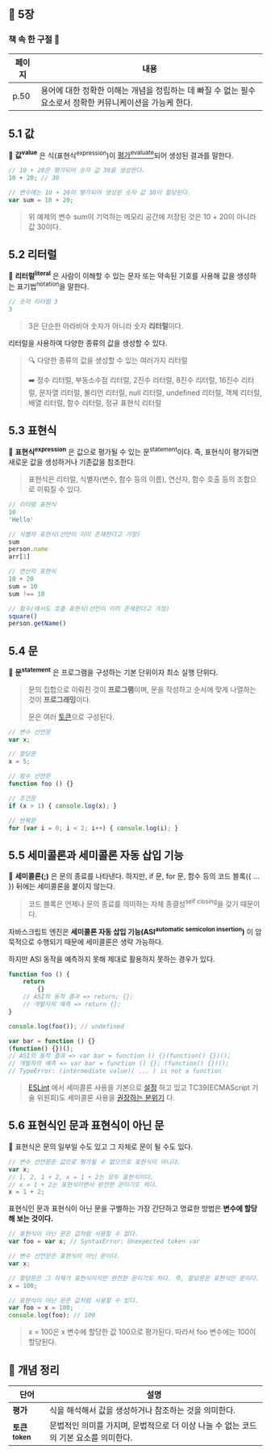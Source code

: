 ## 🔖 5장

### 책 속 한 구절 📖

| 페이지  | 내용                                                            |
|------|---------------------------------------------------------------|
| p.50 | 용어에 대한 정확한 이해는 개념을 정립하는 데 빠질 수 없는 필수 요소로서 정확한 커뮤니케이션을 가능케 한다. |

## 5.1 값

📌 **값<sup>value</sup>** 은 식(표현식<sup>expression</sup>)이 [평가<sup>evaluate</sup>](#info)되어 생성된 결과를 말한다.

```javascript
// 10 + 20은 평가되어 숫자 값 30을 생성한다.
10 + 20; // 30
```

```javascript
// 변수에는 10 + 20이 평가되어 생성된 숫자 값 30이 할당된다.
var sum = 10 + 20;
```
> 위 예제의 변수 sum이 기억하는 메모리 공간에 저장된 것은 10 + 20이 아니라 값 30이다.

## 5.2 리터럴

📌 **리터럴<sup>literal</sup>** 은 사람이 이해할 수 있는 문자 또는 약속된 기호를 사용해 값을 생성하는 표기법<sup>notation</sup>을 말한다.

```javascript
// 숫자 리터럴 3
3
```

> 3은 단순한 아라비아 숫자가 아니라 숫자 **리터럴**이다.

리터럴을 사용하여 다양한 종류의 값을 생성할 수 있다.

> 🔍 다양한 종류의 값을 생성할 수 있는 여러가지 리터럴
> 
> ➡️ 정수 리터럴, 부동소수점 리터럴, 2진수 리터럴, 8진수 리터럴, 16진수 리터럴, 문자열 리터럴, 불리언 리터럴, null 리터럴, undefined 리터럴, 객체 리터럴, 배열 리터럴, 함수 리터럴, 정규 표현식 리터럴

## 5.3 표현식

📌 **표현식<sup>expression</sup>** 은 값으로 평가될 수 있는 문<sup>statement</sup>이다. 즉, 표현식이 평가되면 새로운 값을 생성하거나 기존값을 참조한다.

> 표현식은 리터럴, 식별자(변수, 함수 등의 이름), 연산자, 함수 호출 등의 조합으로 이뤄질 수 있다.

```javascript
// 리터럴 표현식
10
'Hello'

// 식별자 표현식(선언이 이미 존재한다고 가정)
sum
person.name
arr[1]

// 연산자 표현식
10 + 20
sum = 10
sum !== 10

// 함수/메서도 호출 표현식(선언이 이미 존재한다고 가정)
square()
person.getName()
```

## 5.4 문

📌 **문<sup>statement</sup>** 은 프로그램을 구성하는 기본 단위이자 최소 실행 단위다.
> 문의 집합으로 이뤄진 것이 **프로그램**이며, 문을 작성하고 순서에 맞게 나열하는 것이 **프로그래밍**이다.
> 
> 문은 여러 [토큰](#info)으로 구성된다.

```javascript
// 변수 선언문
var x;

// 할당문
x = 5;

// 함수 선언문
function foo () {}

// 조건문
if (x > 1) { console.log(x); }

// 반복문
for (var i = 0; i < 2; i++) { console.log(i); }
```

## 5.5 세미콜론과 세미콜론 자동 삽입 기능

📌 **세미콜론(;)** 은 문의 종료를 나타낸다. 하지만, if 문, for 문, 함수 등의 코드 블록({ ... }) 뒤에는 세미콜론을 붙이지 않는다.
> 코드 블록은 언제나 문의 종료를 의미하는 자체 종결성<sup>self closing</sup>을 갖기 때문이다.

자바스크립트 엔진은 **세미콜론 자동 삽입 기능(ASI<sup>automatic semicolon insertion</sup>)** 이 암묵적으로 수행되기 때문에 세미콜론은 생략 가능하다.

하지만 ASI 동작을 예측하지 못해 제대로 활용하지 못하는 경우가 있다.

```javascript
function foo () {
    return
        {}
    // ASI의 동작 결과 => return; {};
    // 개발자의 예측 => return {};
}

console.log(foo());	// undefined

var bar = function () {}
(function() {})();
// ASI의 동작 결과 => var bar = function () {}(function() {})();
// 개발자의 예측 => var bar = function () {}; (function() {})();
// TypeError: (intermediate value)( ... ) is not a function
```

> [ESLint](https://eslint.org) 에서 세미콜론 사용을 기본으로 [설정](https://eslint.org/docs/rules/semi) 하고 있고 TC39(ECMAScript 기술 위원회)도 세미콜론 사용을 [권장하는 분위기](https://twitter.com/littledan/status/951523844262637568) 다.

## 5.6 표현식인 문과 표현식이 아닌 문

📌 표현식은 문의 일부일 수도 있고 그 자체로 문이 될 수도 있다.

```javascript
// 변수 선언문은 값으로 평가될 수 없으므로 표현식이 아니다.
var x;
// 1, 2, 1 + 2, x = 1 + 2는 모두 표현식이다.
// x = 1 + 2는 표현식이면서 완전한 문이기도 하다.
x = 1 + 2;
```

표현식인 문과 표현식이 아닌 문을 구별하는 가장 간단하고 명료한 방법은 **변수에 할당해 보는 것이다.**

```javascript
// 표현식이 아닌 문은 값처럼 사용할 수 없다.
var foo = var x; // SyntaxError: Unexpected token var
```

```javascript
// 변수 선언문은 표현식이 아닌 문이다.
var x;

// 할당문은 그 자체가 표현식이지만 완전한 문이기도 하다. 즉, 할당문은 표현식인 문이다.
x = 100;
```

```javascript
// 표현식이 아닌 문은 값처럼 사용할 수 있다.
var foo = x = 100;
console.log(foo); // 100
```
> x = 100은 x 변수에 할당한 값 100으로 평가된다. 따라서 foo 변수에는 100이 할당된다.

<a id="info"></a>
## 📝 개념 정리

| 단어                     | 설명                                                  |
|------------------------|-----------------------------------------------------|
| **평가**                 | 식을 해석해서 값을 생성하거나 참조하는 것을 의미한다.                      |
| **토큰<sup>token</sup>** | 문법적인 의미를 가지며, 문법적으로 더 이상 나눌 수 없는 코드의 기본 요소를 의미한다.   |
